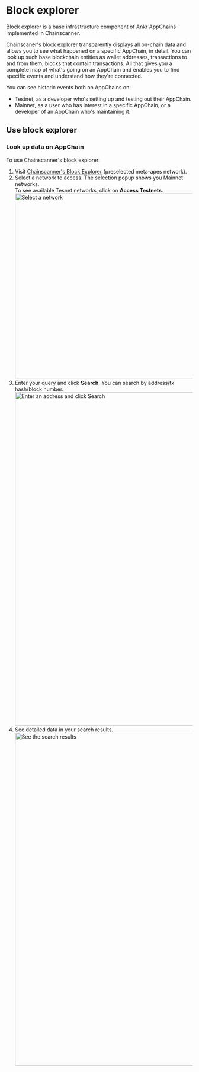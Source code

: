 # Block explorer
Block explorer is a base infrastructure component of Ankr AppChains implemented in Chainscanner.

Chainscaner's block explorer transparently displays all on-chain data and allows you to see what happened on a specific AppChain, in detail.
You can look up such base blockchain entities as wallet addresses, transactions to and from them, blocks that contain transactions.
All that gives you a complete map of what's going on an AppChain and enables you to find specific events and understand how they're connected.

You can see historic events both on AppChains on:
* Testnet, as a developer who's setting up and testing out their AppChain.
* Mainnet, as a user who has interest in a specific AppChain, or a developer of an AppChain who's maintaining it.


## Use block explorer

### Look up data on AppChain
To use Chainscanner's block explorer:
1. Visit [Chainscanner's Block Explorer](https://chainscanner.xyz/ankr/appchains/explorer-dashboard/?network=bas-mapes) (preselected meta-apes network).
2. Select a network to access. The selection popup shows you Mainnet networks.<br /> To see available Tesnet networks, click on **Access Testnets**.
   <img src="/docs/app-chains/infrastructure-within-chainscanner/select-network-in-block-explorer.jpg" alt="Select a network" class="responsive-pic" width="500" />
4. Enter your query and click **Search**. You can search by address/tx hash/block number.
   <img src="/docs/app-chains/infrastructure-within-chainscanner/explore-blockchain-data.jpg" alt="Enter an address and click Search" class="responsive-pic" width="900" />
5. See detailed data in your search results.
   <img src="/docs/app-chains/infrastructure-within-chainscanner/see-details-on-block-explorer.jpg" alt="See the search results" class="responsive-pic" width="900" />


